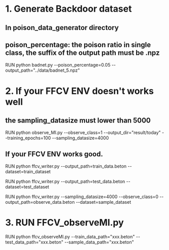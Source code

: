 # 1. Generate Backdoor dataset
## In poison_data_generator directory
## poison_percentage: the poison ratio in single class, the suffix of the output path must be .npz

RUN python badnet.py --poison_percentage=0.05 --output_path="../data/badnet_5.npz"

# 2. If your FFCV ENV doesn't works well
## the sampling_datasize must lower than 5000

RUN python observe_MI.py --observe_class=1 --output_dir="result/today" --training_epochs=100 --sampling_datasize=4000

## If your FFCV ENV works good.

RUN python ffcv_writer.py --output_path=train_data.beton --dataset=train_dataset

RUN python ffcv_writer.py --output_path=test_data.beton --dataset=test_dataset

RUN python ffcv_writer.py --sampling_datasize=4000 --observe_class=0 --output_path=observe_data.beton --dataset=sample_dataset

# 3. RUN FFCV_observeMI.py
RUN python ffcv_observeMI.py --train_data_path="xxx.beton" --test_data_path="xxx.beton" --sample_data_path="xxx.beton"
